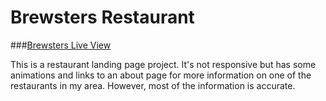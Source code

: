 # Brewsters Restaurant

###[Brewsters Live View](brewsters-restaurant.netlify.app)

This is a restaurant landing page project. It's not responsive but has some animations and links to an about page for more information on one of the restaurants in my area. However, most of the information is accurate.
